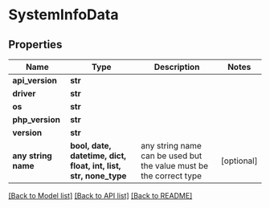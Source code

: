 # SystemInfoData


## Properties
Name | Type | Description | Notes
------------ | ------------- | ------------- | -------------
**api_version** | **str** |  | 
**driver** | **str** |  | 
**os** | **str** |  | 
**php_version** | **str** |  | 
**version** | **str** |  | 
**any string name** | **bool, date, datetime, dict, float, int, list, str, none_type** | any string name can be used but the value must be the correct type | [optional]

[[Back to Model list]](../README.md#documentation-for-models) [[Back to API list]](../README.md#documentation-for-api-endpoints) [[Back to README]](../README.md)


